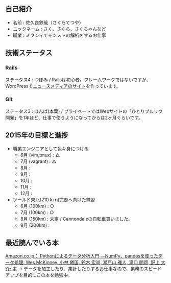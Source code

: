 ## 自己紹介
- 名前 : 佐久良鉄哉（さくらてつや）
- ニックネーム : さく、さくら、さくちゃんなど
- 職業 : ミクシィでモンストの解析をするお仕事

## 技術ステータス

### Rails
ステータス4 : つぼみ / Railsは初心者。フレームワークではないですが、WordPressで[ニュースメディアのサイト](www.danshihack.com)を作っています。

### Git
ステータス3 : ほんば(本葉) / プライベートではWebサイトの「ひとりプルリク開発」を1年ほど、仕事で使うようになってからは2ヶ月ぐらいです。

## 2015年の目標と進捗

- 職業エンジニアとして色々身につける
    - 6月 (vim,tmux) : △ 
    - 7月 (vagrant) : △
    - 8月 :
    - 9月 :
    - 10月 :
    - 11月 :
    - 12月 :
- ツールド東北(210ｋｍ)完走へ向けた練習
    - 6月 (100km) : ○
    - 7月 (100km) : ○
    - 8月 (150km) : 未定 / Cannondaleの自転車買いました。
    - 9月 (200km) :

## 最近読んでいる本
[Amazon.co.jp： Pythonによるデータ分析入門 ―NumPy、pandasを使ったデータ処理: Wes McKinney, 小林 儀匡, 鈴木 宏尚, 瀬戸山 雅人, 滝口 開資, 野上 大介: 本](http://www.amazon.co.jp/dp/4873116554)  → データを加工したり、集計したりするお仕事なので、業務のスピードアップを目的にこの本を勉強中。
